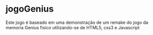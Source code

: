 # jogoGenius
Este jogo é baseado em uma demonstração de um remake do jogo da memoria Genius fisico utilizando-se de HTML5, css3 e Javascript

